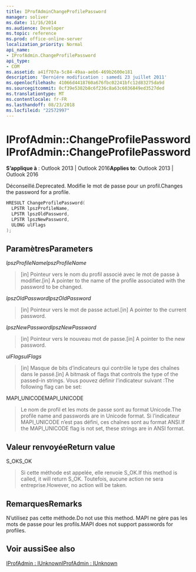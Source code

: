 ```yaml
---
title: IProfAdminChangeProfilePassword
manager: soliver
ms.date: 11/16/2014
ms.audience: Developer
ms.topic: reference
ms.prod: office-online-server
localization_priority: Normal
api_name:
- IProfAdmin.ChangeProfilePassword
api_type:
- COM
ms.assetid: a41f707a-5c84-49aa-aeb6-469b2600e181
description: 'Derniére modification : samedi 23 juillet 2011'
ms.openlocfilehash: 41066d4418760a676fbc02241bfc12d83275da9d
ms.sourcegitcommit: 0cf39e5382b8c6f236c8a63c6036849ed3527ded
ms.translationtype: MT
ms.contentlocale: fr-FR
ms.lasthandoff: 08/23/2018
ms.locfileid: "22572997"
---
```

# <a name="iprofadminchangeprofilepassword"></a><span data-ttu-id="0ce12-103">IProfAdmin::ChangeProfilePassword</span><span class="sxs-lookup"><span data-stu-id="0ce12-103">IProfAdmin::ChangeProfilePassword</span></span>

  
  
<span data-ttu-id="0ce12-104">**S’applique à** : Outlook 2013 | Outlook 2016</span><span class="sxs-lookup"><span data-stu-id="0ce12-104">**Applies to**: Outlook 2013 | Outlook 2016</span></span> 
  
<span data-ttu-id="0ce12-105">Déconseillé.</span><span class="sxs-lookup"><span data-stu-id="0ce12-105">Deprecated.</span></span> <span data-ttu-id="0ce12-106">Modifie le mot de passe pour un profil.</span><span class="sxs-lookup"><span data-stu-id="0ce12-106">Changes the password for a profile.</span></span>
  
```cpp
HRESULT ChangeProfilePassword(
  LPSTR lpszProfileName,
  LPSTR lpszOldPassword,
  LPSTR lpszNewPassword,
  ULONG ulFlags
);
```

## <a name="parameters"></a><span data-ttu-id="0ce12-107">Paramètres</span><span class="sxs-lookup"><span data-stu-id="0ce12-107">Parameters</span></span>

 <span data-ttu-id="0ce12-108">_lpszProfileName_</span><span class="sxs-lookup"><span data-stu-id="0ce12-108">_lpszProfileName_</span></span>
  
> <span data-ttu-id="0ce12-109">[in] Pointeur vers le nom du profil associé avec le mot de passe à modifier.</span><span class="sxs-lookup"><span data-stu-id="0ce12-109">[in] A pointer to the name of the profile associated with the password to be changed.</span></span>
    
 <span data-ttu-id="0ce12-110">_lpszOldPassword_</span><span class="sxs-lookup"><span data-stu-id="0ce12-110">_lpszOldPassword_</span></span>
  
> <span data-ttu-id="0ce12-111">[in] Pointeur vers le mot de passe actuel.</span><span class="sxs-lookup"><span data-stu-id="0ce12-111">[in] A pointer to the current password.</span></span>
    
 <span data-ttu-id="0ce12-112">_lpszNewPassword_</span><span class="sxs-lookup"><span data-stu-id="0ce12-112">_lpszNewPassword_</span></span>
  
> <span data-ttu-id="0ce12-113">[in] Pointeur vers le nouveau mot de passe.</span><span class="sxs-lookup"><span data-stu-id="0ce12-113">[in] A pointer to the new password.</span></span>
    
 <span data-ttu-id="0ce12-114">_ulFlags_</span><span class="sxs-lookup"><span data-stu-id="0ce12-114">_ulFlags_</span></span>
  
> <span data-ttu-id="0ce12-115">[in] Masque de bits d’indicateurs qui contrôle le type des chaînes dans le passé.</span><span class="sxs-lookup"><span data-stu-id="0ce12-115">[in] A bitmask of flags that controls the type of the passed-in strings.</span></span> <span data-ttu-id="0ce12-116">Vous pouvez définir l’indicateur suivant :</span><span class="sxs-lookup"><span data-stu-id="0ce12-116">The following flag can be set:</span></span>
    
<span data-ttu-id="0ce12-117">MAPI_UNICODE</span><span class="sxs-lookup"><span data-stu-id="0ce12-117">MAPI_UNICODE</span></span> 
  
> <span data-ttu-id="0ce12-118">Le nom de profil et les mots de passe sont au format Unicode.</span><span class="sxs-lookup"><span data-stu-id="0ce12-118">The profile name and passwords are in Unicode format.</span></span> <span data-ttu-id="0ce12-119">Si l’indicateur MAPI_UNICODE n’est pas défini, ces chaînes sont au format ANSI.</span><span class="sxs-lookup"><span data-stu-id="0ce12-119">If the MAPI_UNICODE flag is not set, these strings are in ANSI format.</span></span>
    
## <a name="return-value"></a><span data-ttu-id="0ce12-120">Valeur renvoyée</span><span class="sxs-lookup"><span data-stu-id="0ce12-120">Return value</span></span>

<span data-ttu-id="0ce12-121">S_OK</span><span class="sxs-lookup"><span data-stu-id="0ce12-121">S_OK</span></span> 
  
> <span data-ttu-id="0ce12-122">Si cette méthode est appelée, elle renvoie S_OK.</span><span class="sxs-lookup"><span data-stu-id="0ce12-122">If this method is called, it will return S_OK.</span></span> <span data-ttu-id="0ce12-123">Toutefois, aucune action ne sera entreprise.</span><span class="sxs-lookup"><span data-stu-id="0ce12-123">However, no action will be taken.</span></span>
    
## <a name="remarks"></a><span data-ttu-id="0ce12-124">Remarques</span><span class="sxs-lookup"><span data-stu-id="0ce12-124">Remarks</span></span>

<span data-ttu-id="0ce12-125">N’utilisez pas cette méthode.</span><span class="sxs-lookup"><span data-stu-id="0ce12-125">Do not use this method.</span></span> <span data-ttu-id="0ce12-126">MAPI ne gère pas les mots de passe pour les profils.</span><span class="sxs-lookup"><span data-stu-id="0ce12-126">MAPI does not support passwords for profiles.</span></span>
  
## <a name="see-also"></a><span data-ttu-id="0ce12-127">Voir aussi</span><span class="sxs-lookup"><span data-stu-id="0ce12-127">See also</span></span>



[<span data-ttu-id="0ce12-128">IProfAdmin : IUnknown</span><span class="sxs-lookup"><span data-stu-id="0ce12-128">IProfAdmin : IUnknown</span></span>](iprofadminiunknown.md)

